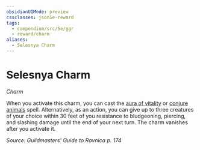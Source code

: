 ```yaml
---
obsidianUIMode: preview
cssclasses: json5e-reward
tags:
  - compendium/src/5e/ggr
  - reward/charm
aliases:
  - Selesnya Charm
---
```

# Selesnya Charm
*Charm*  

When you activate this charm, you can cast the [aura of vitality](2-Mechanics/CLI/spells/aura-of-vitality.md) or [conjure animals](2-Mechanics/CLI/spells/conjure-animals.md) spell. Alternatively, as an action, you can give up to three creatures of your choice within 30 feet of you resistance to bludgeoning, piercing, and slashing damage until the end of your next turn. The charm vanishes after you activate it.

*Source: Guildmasters' Guide to Ravnica p. 174*